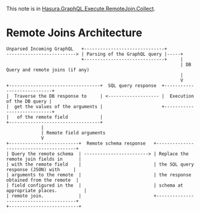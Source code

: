 This note is in [Hasura.GraphQL.Execute.RemoteJoin.Collect](https://github.com/hasura/graphql-engine/blob/master/server/src-lib/Hasura/GraphQL/Execute/RemoteJoin/Collect.hs#L31).

# Remote Joins Architecture


    Unparsed Incoming GraphQL   +------------------------------+
    --------------------------> | Parsing of the GraphQL query |-----+
                                +------------------------------+     |
                                                                     | DB Query and remote joins (if any)
                                                                     |
                                                                     V
    +----------------------------------+  SQL query response  +----------------------------+
    |  Traverse the DB response to     | <------------------- |  Execution of the DB query |
    |  get the values of the arguments |                      +----------------------------+
    |   of the remote field            |
    +----------------------------------+
                 |
                 | Remote field arguments
                 V
    +--------------------------+  Remote schema response   +----------------------------------------+
    | Query the remote schema  | ------------------------> | Replace the remote join fields in      |
    | with the remote field    |                           | the SQL query response (JSON) with     |
    | arguments to the remote  |                           | the response obtained from the remote  |
    | field configured in the  |                           | schema at appropriate places.          |
    | remote join.             |                           +----------------------------------------+
    +--------------------------+

